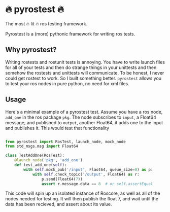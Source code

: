 :fire: pyrostest :fire:
=========

The most :fire: lit :fire: ros testing framework.

Pyrostest is a (more) pythonic framework for writing ros tests.

## Why pyrostest?

Writing rostests and rostunit tests is annoying. You have to write launch files
for all of your tests and then do strange things in your unittests and then
somehow the rostests and unittests will communicate. To be honest, I never could
get rostest to work. So I built something better. `pyrostest` allows you to test
your ros nodes in pure python, no need for xml files.

## Usage

Here's a minimal example of a pyrostest test. Assume you have a ros node,
`add_one` in the ros package `pkg`. The node subscribes to `input`, a Float64
message, and published to `output`, another Float64, it adds one to the input
and publishes it. This would test that functionality

```python

from pyrostest import RosTest, launch_node, mock_node
from std_msgs.msg import Float64

class TestAddOne(RosTest):
    @launch_node('pkg', 'add_one')
    def test_add_one(self):
        with self.mock_pub('/input', Flaot64, queue_size=0) as p:
            with self.check_topic('/output', Float64) as r:
                p.send(Float64(7))
                assert r.message.data == 8  # or self.assertEqual

```

This code will spin up an isolated instance of Roscore, as well as all of the
nodes needed for testing. It will then publish the float 7, and wait until the
data has been recieved, and assert about its value.

